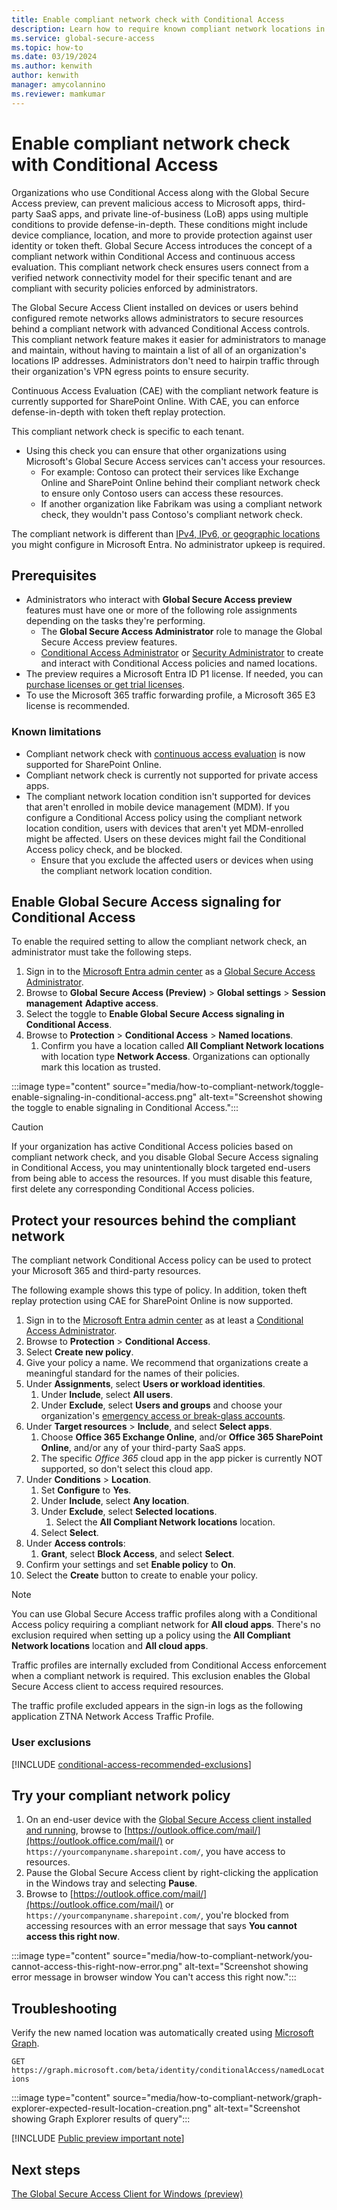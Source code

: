 ```yaml
---
title: Enable compliant network check with Conditional Access
description: Learn how to require known compliant network locations in order to connect to your secured resources with Conditional Access.
ms.service: global-secure-access
ms.topic: how-to
ms.date: 03/19/2024
ms.author: kenwith
author: kenwith
manager: amycolannino
ms.reviewer: mamkumar
---
```

# Enable compliant network check with Conditional Access

Organizations who use Conditional Access along with the Global Secure Access preview, can prevent malicious access to Microsoft apps, third-party SaaS apps, and private line-of-business (LoB) apps using multiple conditions to provide defense-in-depth. These conditions might include device compliance, location, and more to provide protection against user identity or token theft. Global Secure Access introduces the concept of a compliant network within Conditional Access and continuous access evaluation. This compliant network check ensures users connect from a verified network connectivity model for their specific tenant and are compliant with security policies enforced by administrators.

The Global Secure Access Client installed on devices or users behind configured remote networks allows administrators to secure resources behind a compliant network with advanced Conditional Access controls. This compliant network feature makes it easier for administrators to manage and maintain, without having to maintain a list of all of an organization's locations IP addresses. Administrators don't need to hairpin traffic through their organization's VPN egress points to ensure security.

Continuous Access Evaluation (CAE) with the compliant network feature is currently supported for SharePoint Online. With CAE, you can enforce defense-in-depth with token theft replay protection.

This compliant network check is specific to each tenant.

- Using this check you can ensure that other organizations using Microsoft's Global Secure Access services can't access your resources.
  - For example: Contoso can protect their services like Exchange Online and SharePoint Online behind their compliant network check to ensure only Contoso users can access these resources.
  - If another organization like Fabrikam was using a compliant network check, they wouldn't pass Contoso's compliant network check.

The compliant network is different than [IPv4, IPv6, or geographic locations](../identity/conditional-access/concept-assignment-network.md) you might configure in Microsoft Entra. No administrator upkeep is required.

## Prerequisites

- Administrators who interact with **Global Secure Access preview** features must have one or more of the following role assignments depending on the tasks they're performing.
   - The **Global Secure Access Administrator** role to manage the Global Secure Access preview features.
   - [Conditional Access Administrator](../identity/role-based-access-control/permissions-reference.md#conditional-access-administrator) or [Security Administrator](../identity/role-based-access-control/permissions-reference.md#security-administrator) to create and interact with Conditional Access policies and named locations.
- The preview requires a Microsoft Entra ID P1 license. If needed, you can [purchase licenses or get trial licenses](https://aka.ms/azureadlicense).
- To use the Microsoft 365 traffic forwarding profile, a Microsoft 365 E3 license is recommended.

### Known limitations

- Compliant network check with [continuous access evaluation](../identity/conditional-access/concept-continuous-access-evaluation.md) is now supported for SharePoint Online.
- Compliant network check is currently not supported for private access apps.
- The compliant network location condition isn't supported for devices that aren't enrolled in mobile device management (MDM). If you configure a Conditional Access policy using the compliant network location condition, users with devices that aren't yet MDM-enrolled might be affected. Users on these devices might fail the Conditional Access policy check, and be blocked. 
   - Ensure that you exclude the affected users or devices when using the compliant network location condition.     

## Enable Global Secure Access signaling for Conditional Access

To enable the required setting to allow the compliant network check, an administrator must take the following steps.

1. Sign in to the [Microsoft Entra admin center](https://entra.microsoft.com) as a [Global Secure Access Administrator](../identity/role-based-access-control/permissions-reference.md#global-secure-access-administrator).
1. Browse to **Global Secure Access (Preview)** > **Global settings** > **Session management** **Adaptive access**.
1. Select the toggle to **Enable Global Secure Access signaling in Conditional Access**.
1. Browse to **Protection** > **Conditional Access** > **Named locations**.
   1. Confirm you have a location called **All Compliant Network locations** with location type **Network Access**. Organizations can optionally mark this location as trusted.

:::image type="content" source="media/how-to-compliant-network/toggle-enable-signaling-in-conditional-access.png" alt-text="Screenshot showing the toggle to enable signaling in Conditional Access.":::

> [!CAUTION]
> If your organization has active Conditional Access policies based on compliant network check, and you disable Global Secure Access signaling in Conditional Access, you may unintentionally block targeted end-users from being able to access the resources. If you must disable this feature, first delete any corresponding Conditional Access policies.

## Protect your resources behind the compliant network

The compliant network Conditional Access policy can be used to protect your Microsoft 365 and third-party resources.

The following example shows this type of policy. In addition, token theft replay protection using CAE for SharePoint Online is now supported.

1. Sign in to the [Microsoft Entra admin center](https://entra.microsoft.com) as at least a [Conditional Access Administrator](../identity/role-based-access-control/permissions-reference.md#conditional-access-administrator).
1. Browse to **Protection** > **Conditional Access**.
1. Select **Create new policy**.
1. Give your policy a name. We recommend that organizations create a meaningful standard for the names of their policies.
1. Under **Assignments**, select **Users or workload identities**.
   1. Under **Include**, select **All users**.
   1. Under **Exclude**, select **Users and groups** and choose your organization's [emergency access or break-glass accounts](#user-exclusions).
1. Under **Target resources** > **Include**, and select **Select apps**.
   1. Choose **Office 365 Exchange Online**, and/or **Office 365 SharePoint Online**, and/or any of your third-party SaaS apps.
   1. The specific *Office 365* cloud app in the app picker is currently NOT supported, so don't select this cloud app.
1. Under **Conditions** > **Location**.
   1. Set **Configure** to **Yes**.
   1. Under **Include**, select **Any location**.
   1. Under **Exclude**, select **Selected locations**.
      1. Select the **All Compliant Network locations** location.
   1. Select **Select**.
1. Under **Access controls**:
   1. **Grant**, select **Block Access**, and select **Select**.
1. Confirm your settings and set **Enable policy** to **On**.
1. Select the **Create** button to create to enable your policy.

> [!NOTE]
> You can use Global Secure Access traffic profiles along with a Conditional Access policy requiring a compliant network for **All cloud apps**. There's no exclusion required when setting up a policy using the **All Compliant Network locations** location and **All cloud apps**.
> 
> Traffic profiles are internally excluded from Conditional Access enforcement when a compliant network is required. This exclusion enables the Global Secure Access client to access required resources.
>
> The traffic profile excluded appears in the sign-in logs as the following application ZTNA Network Access Traffic Profile.

### User exclusions

[!INCLUDE [conditional-access-recommended-exclusions](includes/conditional-access-recommended-exclusions.md)]

## Try your compliant network policy

1. On an end-user device with the [Global Secure Access client installed and running](how-to-install-windows-client.md), browse to [https://outlook.office.com/mail/](https://outlook.office.com/mail/) or `https://yourcompanyname.sharepoint.com/`, you have access to resources.
1. Pause the Global Secure Access client by right-clicking the application in the Windows tray and selecting **Pause**.
1. Browse to [https://outlook.office.com/mail/](https://outlook.office.com/mail/) or `https://yourcompanyname.sharepoint.com/`, you're blocked from accessing resources with an error message that says **You cannot access this right now**.

:::image type="content" source="media/how-to-compliant-network/you-cannot-access-this-right-now-error.png" alt-text="Screenshot showing error message in browser window You can't access this right now.":::

## Troubleshooting

Verify the new named location was automatically created using [Microsoft Graph](https://developer.microsoft.com/graph/graph-explorer).

`GET https://graph.microsoft.com/beta/identity/conditionalAccess/namedLocations`

:::image type="content" source="media/how-to-compliant-network/graph-explorer-expected-result-location-creation.png" alt-text="Screenshot showing Graph Explorer results of query":::

[!INCLUDE [Public preview important note](./includes/public-preview-important-note.md)]

## Next steps

[The Global Secure Access Client for Windows (preview)](how-to-install-windows-client.md)
